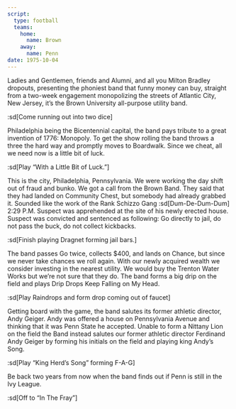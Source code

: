 ```yaml
---
script:
  type: football
  teams:
    home:
      name: Brown
    away:
      name: Penn
date: 1975-10-04
---
```


Ladies and Gentlemen, friends and Alumni, and all you Milton Bradley dropouts, presenting the phoniest band that funny money can buy, straight from a two-week engagement monopolizing the streets of Atlantic City, New Jersey, it’s the Brown University all-purpose utility band.

:sd[Come running out into two dice]

Philadelphia being the Bicentennial capital, the band pays tribute to a great invention of 1776: Monopoly. To get the show rolling the band throws a three the hard way and promptly moves to Boardwalk. Since we cheat, all we need now is a little bit of luck.

:sd[Play “With a Little Bit of Luck.”]

This is the city, Philadelphia, Pennsylvania. We were working the day shift out of fraud and bunko. We got a call from the Brown Band. They said that they had landed on Community Chest, but somebody had already grabbed it. Sounded like the work of the Rank Schizzo Gang :sd[Dum-De-Dum-Dum] 2:29 P.M. Suspect was apprehended at the site of his newly erected house. Suspect was convicted and sentenced as following: Go directly to jail, do not pass the buck, do not collect kickbacks.

:sd[Finish playing Dragnet forming jail bars.]

The band passes Go twice, collects $400, and lands on Chance, but since we never take chances we roll again. With our newly acquired wealth we consider investing in the nearest utility. We would buy the Trenton Water Works but we’re not sure that they do. The band forms a big drip on the field and plays Drip Drops Keep Falling on My Head.

:sd[Play Raindrops and form drop coming out of faucet]

Getting board with the game, the band salutes its former athletic director, Andy Geiger. Andy was offered a house on Pennsylvania Avenue and thinking that it was Penn State he accepted. Unable to form a Nittany Lion on the field the Band instead salutes our former athletic director Ferdinand Andy Geiger by forming his initials on the field and playing king Andy’s Song.

:sd[Play “King Herd’s Song” forming F-A-G]

Be back two years from now when the band finds out if Penn is still in the Ivy League.

:sd[Off to “In The Fray”]
